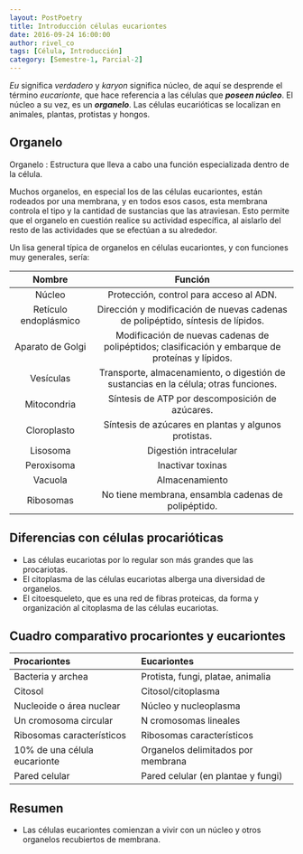 ```yaml
---
layout: PostPoetry
title: Introducción células eucariontes
date: 2016-09-24 16:00:00
author: rivel_co
tags: [Célula, Introducción]
category: [Semestre-1, Parcial-2]
---
```


*Eu* significa *verdadero* y *karyon* significa núcleo, de aquí se desprende el término *eucarionte*, que hace referencia a las células que ***poseen núcleo***. El núcleo a su vez, es un ***organelo***. Las células eucarióticas se localizan en animales, plantas, protistas y hongos.

## Organelo

Organelo
 : Estructura que lleva a cabo una función especializada dentro de la célula.

Muchos organelos, en especial los de las células eucariontes, están rodeados por una membrana, y en todos esos casos, esta membrana controla el tipo y la cantidad de sustancias que las atraviesan. Esto permite que el organelo en cuestión realice su actividad específica, al aislarlo del resto de las actividades que se efectúan a su alrededor.

Un lisa general típica de organelos en células eucariontes, y con funciones muy generales, sería:

| Nombre                    | Función                                   |
|:-------------------------:|:-----------------------------------------:|
| Núcleo                    | Protección, control para acceso al ADN.   |
| Retículo endoplásmico     | Dirección y modificación de nuevas cadenas de polipéptido, síntesis de lípidos. |
| Aparato de Golgi          | Modificación de nuevas cadenas de polipéptidos; clasificación y embarque de proteínas y lípidos. |
| Vesículas                 | Transporte, almacenamiento, o digestión de sustancias en la célula; otras funciones. |
| Mitocondria               | Síntesis de ATP por descomposición de azúcares. |
| Cloroplasto               | Síntesis de azúcares en plantas y algunos protistas. |
| Lisosoma                  | Digestión intracelular                    |
| Peroxisoma                | Inactivar toxinas                         |
| Vacuola                   | Almacenamiento                            |
| Ribosomas                 | No tiene membrana, ensambla cadenas de polipéptido. |

## Diferencias con células procarióticas

- Las células eucariotas por lo regular son más grandes que las procariotas.
- El citoplasma de las células eucariotas alberga una diversidad de organelos.
- El citoesqueleto, que es una red de fibras proteicas, da forma y organización al citoplasma de las células eucariotas.

## Cuadro comparativo procariontes y eucariontes

| Procariontes                          | Eucariontes                        |
|:--------------------------------------|:-----------------------------------|
| Bacteria y archea                     | Protista, fungi, platae, animalia  |
| Citosol                               | Citosol/citoplasma                 |
| Nucleoide o área nuclear              | Núcleo y nucleoplasma              |
| Un cromosoma circular                 | N cromosomas lineales              |
| Ribosomas característicos             | Ribosomas característicos          |
| 10% de una célula eucarionte          | Organelos delimitados por membrana |
| Pared celular                         | Pared celular (en plantae y fungi) |

## Resumen

- Las células eucariontes comienzan a vivir con un núcleo y otros organelos recubiertos de membrana.